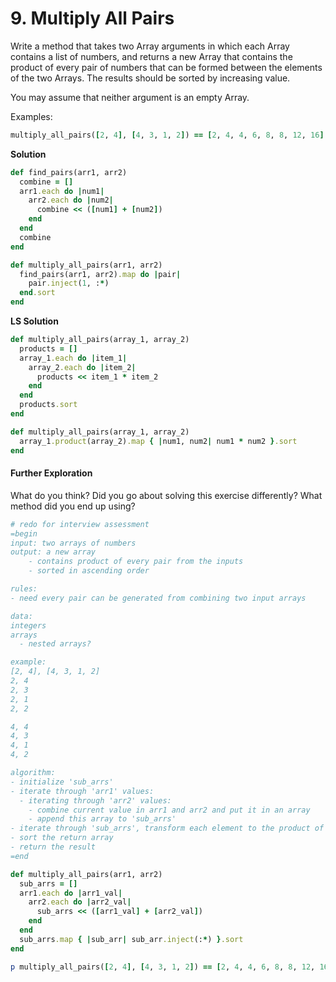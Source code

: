 # 9. Multiply All Pairs

Write a method that takes two Array arguments in which each Array contains a list of numbers, and returns a new Array that contains the product of every pair of numbers that can be formed between the elements of the two Arrays. The results should be sorted by increasing value.

You may assume that neither argument is an empty Array.

Examples:

```ruby
multiply_all_pairs([2, 4], [4, 3, 1, 2]) == [2, 4, 4, 6, 8, 8, 12, 16]
```

**Solution**

```ruby
def find_pairs(arr1, arr2)
  combine = []
  arr1.each do |num1|
    arr2.each do |num2|
      combine << ([num1] + [num2])
    end
  end
  combine 
end

def multiply_all_pairs(arr1, arr2)
  find_pairs(arr1, arr2).map do |pair|
    pair.inject(1, :*)
  end.sort
end
```

**LS Solution**

```ruby
def multiply_all_pairs(array_1, array_2)
  products = []
  array_1.each do |item_1|
    array_2.each do |item_2|
      products << item_1 * item_2
    end
  end
  products.sort
end

def multiply_all_pairs(array_1, array_2)
  array_1.product(array_2).map { |num1, num2| num1 * num2 }.sort
end
```

#### Further Exploration

What do you think? Did you go about solving this exercise differently? What method did you end up using?

```ruby
# redo for interview assessment
=begin
input: two arrays of numbers
output: a new array 
    - contains product of every pair from the inputs
    - sorted in ascending order

rules:
- need every pair can be generated from combining two input arrays

data:
integers
arrays
  - nested arrays?

example: 
[2, 4], [4, 3, 1, 2]
2, 4
2, 3
2, 1
2, 2

4, 4
4, 3
4, 1
4, 2

algorithm:
- initialize 'sub_arrs'
- iterate through 'arr1' values:
  - iterating through 'arr2' values:
    - combine current value in arr1 and arr2 and put it in an array
    - append this array to 'sub_arrs'
- iterate through 'sub_arrs', transform each element to the product of the element in the subarray
- sort the return array
- return the result
=end

def multiply_all_pairs(arr1, arr2)
  sub_arrs = []
  arr1.each do |arr1_val|
    arr2.each do |arr2_val|
      sub_arrs << ([arr1_val] + [arr2_val])
    end
  end
  sub_arrs.map { |sub_arr| sub_arr.inject(:*) }.sort
end

p multiply_all_pairs([2, 4], [4, 3, 1, 2]) == [2, 4, 4, 6, 8, 8, 12, 16]
```

